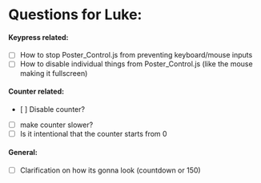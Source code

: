 # Questions for Luke:

#### Keypress related:
- [ ] How to stop Poster_Control.js from preventing keyboard/mouse inputs
- [ ] How to disable individual things from Poster_Control.js (like the mouse making it fullscreen)

#### Counter related:
- [ ] Disable counter?
- [ ] make counter slower?
- [ ] Is it intentional that the counter starts from 0

#### General:
- [ ] Clarification on how its gonna look (countdown or 150)